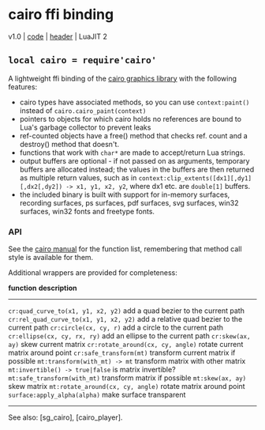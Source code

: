 # cairo ffi binding

v1.0 | [code](http://code.google.com/p/lua-files/source/browse/cairo.lua) | [header](http://code.google.com/p/lua-files/source/browse/cairo_h.lua) | LuaJIT 2

## `local cairo = require'cairo'`

A lightweight ffi binding of the [cairo graphics library](http://cairographics.org/) with the following features:

 * cairo types have associated methods, so you can use `context:paint()` instead of `cairo.cairo_paint(context)`
 * pointers to objects for which cairo holds no references are bound to Lua's garbage collector to prevent leaks
 * ref-counted objects have a free() method that checks ref. count and a destroy() method that doesn't.
 * functions that work with `char*` are made to accept/return Lua strings.
 * output buffers are optional - if not passed on as arguments, temporary buffers are allocated instead; the values in the buffers are then returned as multiple return values, such as in `context:clip_extents([dx1][,dy1][,dx2[,dy2]) -> x1, y1, x2, y2`, where dx1 etc. are `double[1]` buffers.
 * the included binary is built with support for in-memory surfaces, recording surfaces, ps surfaces, pdf surfaces, svg surfaces, win32 surfaces, win32 fonts and freetype fonts.

### API

See the [cairo manual](http://cairographics.org/manual/) for the function list, remembering that method call style is available for them.

Additional wrappers are provided for completeness:

**function**                                 **description**
-------------------------------------------- ------------------------------------------------
`cr:quad_curve_to(x1, y1, x2, y2)`           add a quad bezier to the current path
`cr:rel_quad_curve_to(x1, y1, x2, y2)`       add a relative quad bezier to the current path
`cr:circle(cx, cy, r)`                       add a circle to the current path
`cr:ellipse(cx, cy, rx, ry)`                 add an ellipse to the current path
`cr:skew(ax, ay)`                            skew current matrix
`cr:rotate_around(cx, cy, angle)`            rotate current matrix around point
`cr:safe_transform(mt)`                      transform current matrix if possible
`mt:transform(with_mt) -> mt`                transform matrix with other matrix
`mt:invertible() -> true|false`              is matrix invertible?
`mt:safe_transform(with_mt)`                 transform matrix if possible
`mt:skew(ax, ay)`                            skew matrix
`mt:rotate_around(cx, cy, angle)`            rotate matrix around point
`surface:apply_alpha(alpha)`                 make surface transparent

----
See also: [sg_cairo], [cairo_player].
